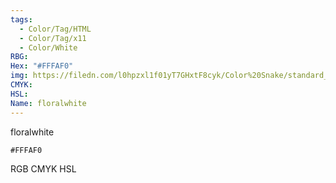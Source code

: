 ```yaml
---
tags:
  - Color/Tag/HTML
  - Color/Tag/x11
  - Color/White
RBG: 
Hex: "#FFFAF0"
img: https://filedn.com/l0hpzxl1f01yT7GHxtF8cyk/Color%20Snake/standard_csv_to_svg/%23/#FFFAF0.svg
CMYK: 
HSL: 
Name: floralwhite
---
```

floralwhite
```palette
#FFFAF0
```
RGB
CMYK
HSL